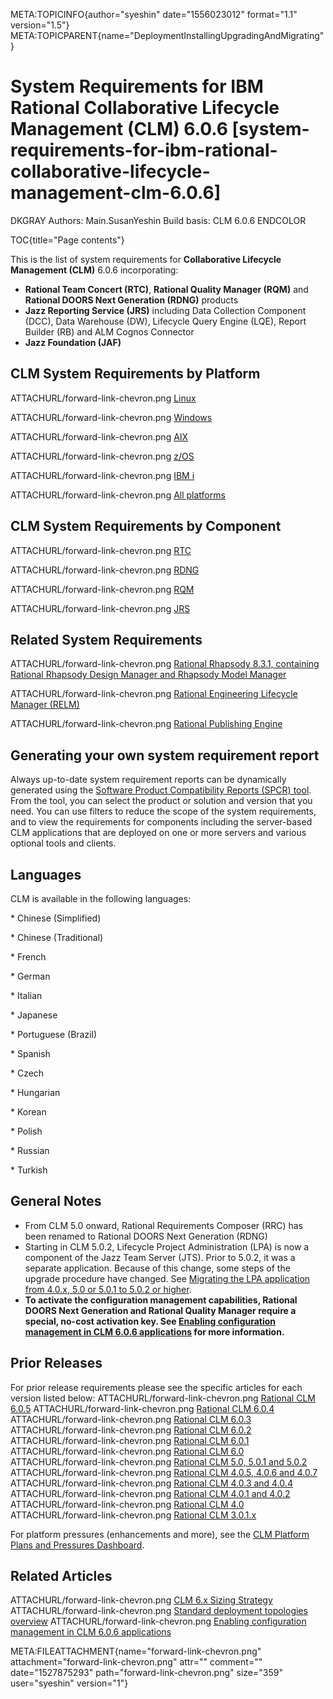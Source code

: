 META:TOPICINFO{author="syeshin" date="1556023012" format="1.1"
version="1.5"}
META:TOPICPARENT{name="DeploymentInstallingUpgradingAndMigrating"}

# System Requirements for IBM Rational Collaborative Lifecycle Management (CLM) 6.0.6 [system-requirements-for-ibm-rational-collaborative-lifecycle-management-clm-6.0.6]

DKGRAY Authors: Main.SusanYeshin Build basis: CLM 6.0.6 ENDCOLOR

TOC{title="Page contents"}

This is the list of system requirements for **Collaborative Lifecycle
Management (CLM)** 6.0.6 incorporating:

-   **Rational Team Concert (RTC)**, **Rational Quality Manager (RQM)**
    and **Rational DOORS Next Generation (RDNG)** products
-   **Jazz Reporting Service (JRS)** including Data Collection Component
    (DCC), Data Warehouse (DW), Lifecycle Query Engine (LQE), Report
    Builder (RB) and ALM Cognos Connector
-   **Jazz Foundation (JAF)**

## CLM System Requirements by Platform

ATTACHURL/forward-link-chevron.png
[Linux](https://www.ibm.com/software/reports/compatibility/clarity-reports/report/html/softwareReqsForProduct?deliverableId=4167CD00DF5711E7974C181B76870538&osPlatforms=Linux&duComponentIds=D004|D006|D001|D002|S003|S005&mandatoryCapIds=30|9|24|35|13|132|42|19|16|26|40&optionalCapIds=133|66|135|7|5|12|1|242|187|136|19|137|27|4)

ATTACHURL/forward-link-chevron.png
[Windows](https://www.ibm.com/software/reports/compatibility/clarity-reports/report/html/softwareReqsForProduct?deliverableId=4167CD00DF5711E7974C181B76870538&osPlatforms=Windows&duComponentIds=D004|D006|D001|D002|S003|S005&mandatoryCapIds=30|9|24|35|13|132|42|19|16|26|40&optionalCapIds=133|66|135|7|5|12|1|242|187|136|19|137|27|4)

ATTACHURL/forward-link-chevron.png
[AIX](https://www.ibm.com/software/reports/compatibility/clarity-reports/report/html/softwareReqsForProduct?deliverableId=4167CD00DF5711E7974C181B76870538&osPlatforms=AIX&duComponentIds=D004|D006|D001|D002|S003|S005&mandatoryCapIds=30|9|24|35|13|132|42|19|16|26|40&optionalCapIds=133|66|135|7|5|12|1|242|187|136|19|137|27|4)

ATTACHURL/forward-link-chevron.png
[z/OS](https://www.ibm.com/software/reports/compatibility/clarity-reports/report/html/softwareReqsForProduct?deliverableId=4167CD00DF5711E7974C181B76870538&osPlatforms=z/OS&duComponentIds=D004|D006|D001|D002|S003|S005&mandatoryCapIds=30|9|24|35|13|132|42|19|16|26|40&optionalCapIds=133|66|135|7|5|12|1|242|187|136|19|137|27|4)

ATTACHURL/forward-link-chevron.png [IBM
i](https://www.ibm.com/software/reports/compatibility/clarity-reports/report/html/softwareReqsForProduct?deliverableId=4167CD00DF5711E7974C181B76870538&osPlatforms=IBM20i&duComponentIds=D004|D006|D001|D002|S003|S005&mandatoryCapIds=30|9|24|35|13|132|42|19|16|26|40&optionalCapIds=133|66|135|7|5|12|1|242|187|136|19|137|27|4)

ATTACHURL/forward-link-chevron.png [All
platforms](https://www.ibm.com/software/reports/compatibility/clarity-reports/report/html/softwareReqsForProduct?deliverableId=4167CD00DF5711E7974C181B76870538&osPlatforms=AIX|IBM20i|Linux|Mac20OS|Windows|z/OS&duComponentIds=D004|D006|D001|D002|S003|S005&mandatoryCapIds=30|9|24|35|13|132|42|19|16|26|40&optionalCapIds=133|66|135|7|5|12|1|242|187|136|19|137|27|4)

## CLM System Requirements by Component

ATTACHURL/forward-link-chevron.png
[RTC](https://www.ibm.com/software/reports/compatibility/clarity-reports/report/html/softwareReqsForProduct?deliverableId=B6803EA0DF5D11E7974C181B76870538&osPlatforms=AIX|IBM20i|Linux|Mac20OS|Windows|z/OS&duComponentIds=D002|D004|D006|D005|S003|S001&mandatoryCapIds=30|9|24|35|13|132|42|19|16|26|40&optionalCapIds=133|135|7|5|12|1|242|187|74|136|19|137|27|4|223)

ATTACHURL/forward-link-chevron.png
[RDNG](https://www.ibm.com/software/reports/compatibility/clarity-reports/report/html/softwareReqsForProduct?deliverableId=7923DFC0DF6311E7974C181B76870538&osPlatforms=AIX|IBM20i|Linux|Mac20OS|Windows|z/OS&duComponentIds=D001|S003|S002&mandatoryCapIds=30|9|24|35|13|42|19|26|40&optionalCapIds=133|66|135|7|5|12|19|137|27|4)

ATTACHURL/forward-link-chevron.png
[RQM](https://www.ibm.com/software/reports/compatibility/clarity-reports/report/html/softwareReqsForProduct?deliverableId=A2E9B850DF6011E7974C181B76870538&osPlatforms=AIX|IBM20i|Linux|Mac20OS|Windows|z/OS&duComponentIds=D002|S003|S001&mandatoryCapIds=30|9|24|35|13|132|42|19|16|26|40&optionalCapIds=133|66|135|7|5|12|242|19|137|27|4)

ATTACHURL/forward-link-chevron.png
[JRS](https://www.ibm.com/software/reports/compatibility/clarity-reports/report/html/softwareReqsForProduct?deliverableId=81E94D40D46711E78F8FA93481EF6122&osPlatforms=AIX|IBM20i|Linux|Mac20OS|Windows|z/OS&duComponentIds=D003|S004|S002|S005|S001&mandatoryCapIds=30|9|24|35|13|25|26&optionalCapIds=5|242|188|19|137)

## Related System Requirements

ATTACHURL/forward-link-chevron.png [Rational Rhapsody 8.3.1, containing
Rational Rhapsody Design Manager and Rhapsody Model
Manager](https://www.ibm.com/software/reports/compatibility/clarity-reports/report/html/softwareReqsForProduct?deliverableId=53558C50DF0711E7974C181B76870538&osPlatforms=Linux|Windows&duComponentIds=D003|D004|D005|S001|S002&mandatoryCapIds=30|12|9|24|13|132|42|19|26&optionalCapIds=7|47|1|25|340|188|19)

ATTACHURL/forward-link-chevron.png [Rational Engineering Lifecycle
Manager
(RELM)](https://www.ibm.com/software/reports/compatibility/clarity-reports/report/html/softwareReqsForProduct?deliverableId=1A7DA300D46B11E78F8FA93481EF6122&osPlatforms=AIX|IBM20i|Linux|Mac20OS|Windows|z/OS&duComponentIds=D001|S003|S002&mandatoryCapIds=30|9|24|35|13|25|42|26|40&optionalCapIds=7|22)

ATTACHURL/forward-link-chevron.png [Rational Publishing
Engine](https://www.ibm.com/software/reports/compatibility/clarity-reports/report/html/softwareReqsForProduct?deliverableId=26387580D46111E7AD0EC24C9513D95F&osPlatforms=Linux|Windows&duComponentIds=D002|D001|S003|S004&mandatoryCapIds=30|9|24|13|132|42|26&optionalCapIds=125|22|186|223)

## Generating your own system requirement report

Always up-to-date system requirement reports can be dynamically
generated using the [Software Product Compatibility Reports (SPCR)
tool](http://www-969.ibm.com/software/reports/compatibility/clarity/index.html).
From the tool, you can select the product or solution and version that
you need. You can use filters to reduce the scope of the system
requirements, and to view the requirements for components including the
server-based CLM applications that are deployed on one or more servers
and various optional tools and clients.

## Languages

CLM is available in the following languages:

\* Chinese (Simplified)

\* Chinese (Traditional)

\* French

\* German

\* Italian

\* Japanese

\* Portuguese (Brazil)

\* Spanish

\* Czech

\* Hungarian

\* Korean

\* Polish

\* Russian

\* Turkish

## General Notes

-   From CLM 5.0 onward, Rational Requirements Composer (RRC) has been
    renamed to Rational DOORS Next Generation (RDNG)
-   Starting in CLM 5.0.2, Lifecycle Project Administration (LPA) is now
    a component of the Jazz Team Server (JTS). Prior to 5.0.2, it was a
    separate application. Because of this change, some steps of the
    upgrade procedure have changed. See [Migrating the LPA application
    from 4.0.x, 5.0 or 5.0.1 to 5.0.2 or
    higher](https://jazz.net/wiki/bin/view/Main/LifecycleProjectAdmin#Migrating_the_LPA_application_to).
-   **To activate the configuration management capabilities, Rational
    DOORS Next Generation and Rational Quality Manager require a
    special, no-cost activation key. See [Enabling configuration
    management in CLM 6.0.6
    applications](https://jazz.net/servlet/clm-cm/request-key?version=6.0.6)
    for more information.**

## Prior Releases

For prior release requirements please see the specific articles for each
version listed below: ATTACHURL/forward-link-chevron.png [Rational CLM
6.0.5](CLMSystemRequirements605) ATTACHURL/forward-link-chevron.png
[Rational CLM 6.0.4](CLMSystemRequirements604)
ATTACHURL/forward-link-chevron.png [Rational CLM
6.0.3](CLMSystemRequirements603) ATTACHURL/forward-link-chevron.png
[Rational CLM 6.0.2](CLMSystemRequirements602)
ATTACHURL/forward-link-chevron.png [Rational CLM
6.0.1](CLMSystemRequirements601) ATTACHURL/forward-link-chevron.png
[Rational CLM 6.0](CLMSystemRequirements60)
ATTACHURL/forward-link-chevron.png [Rational CLM 5.0, 5.0.1 and
5.0.2](CLMSystemRequirements50) ATTACHURL/forward-link-chevron.png
[Rational CLM 4.0.5, 4.0.6 and 4.0.7](CLMSystemRequirements405406)
ATTACHURL/forward-link-chevron.png [Rational CLM 4.0.3 and
4.0.4](CLMSystemRequirements403) ATTACHURL/forward-link-chevron.png
[Rational CLM 4.0.1 and 4.0.2](https://jazz.net/library/article/1109)
ATTACHURL/forward-link-chevron.png [Rational CLM
4.0](https://jazz.net/library/article/811)
ATTACHURL/forward-link-chevron.png [Rational CLM
3.0.1.x](https://jazz.net/library/article/632)

For platform pressures (enhancements and more), see the [CLM Platform
Plans and Pressures
Dashboard](https://jazz.net/jazz/web/projects/Jazz20Collaborative20ALM#action=com.ibm.team.dashboard.viewDashboard&tab=_79).

## Related Articles

ATTACHURL/forward-link-chevron.png [CLM 6.x Sizing
Strategy](CLMSizingStrategy60) ATTACHURL/forward-link-chevron.png
[Standard deployment topologies overview](StandardTopologiesOverview)
ATTACHURL/forward-link-chevron.png [Enabling configuration management in
CLM 6.0.6
applications](https://jazz.net/servlet/clm-cm/request-key?version=6.0.6)

META:FILEATTACHMENT{name="forward-link-chevron.png"
attachment="forward-link-chevron.png" attr="" comment=""
date="1527875293" path="forward-link-chevron.png" size="359"
user="syeshin" version="1"}
